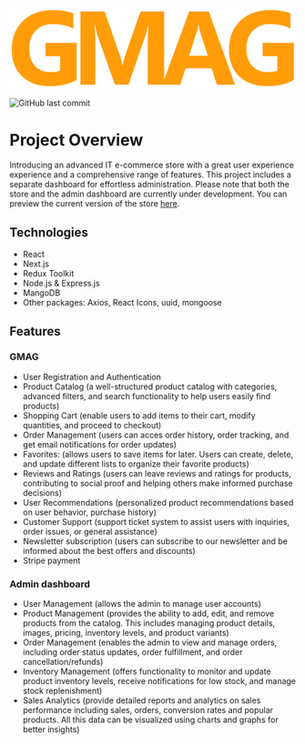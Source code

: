 ![GMAG Logo](https://github.com/Aur71/gmag/blob/ae5db3ad0886c98335d01e7861f0b57ed65c9a93/public/logo.png)

![GitHub last commit](https://img.shields.io/github/last-commit/Aur71/gmag)

# Project Overview
Introducing an advanced IT e-commerce store with a great user experience experience and a comprehensive range of features. This project includes a separate dashboard for effortless administration. Please note that both the store and the admin dashboard are currently under development. You can preview the current version of the store [here](https://gmag.vercel.app/).

## Technologies
- React
- Next.js
- Redux Toolkit
- Node.js & Express.js
- MangoDB
- Other packages: Axios, React Icons, uuid, mongoose

## Features

### GMAG
- User Registration and Authentication
- Product Catalog (a well-structured product catalog with categories, advanced filters, and search functionality to help users easily find products)
- Shopping Cart (enable users to add items to their cart, modify quantities, and proceed to checkout)
- Order Management (users can acces order history, order tracking, and get email notifications for order updates)
- Favorites: (allows users to save items for later. Users can create, delete, and update different lists to organize their favorite products)
- Reviews and Ratings (users can leave reviews and ratings for products, contributing to social proof and helping others make informed purchase decisions)
- User Recommendations (personalized product recommendations based on user behavior, purchase history)
- Customer Support (support ticket system to assist users with inquiries, order issues, or general assistance)
- Newsletter subscription (users can subscribe to our newsletter and be informed about the best offers and discounts)
- Stripe payment

### Admin dashboard
- User Management (allows the admin to manage user accounts)
- Product Management (provides the ability to add, edit, and remove products from the catalog. This includes managing product details, images, pricing, inventory levels, and product variants)
- Order Management (enables the admin to view and manage orders, including order status updates, order fulfillment, and order cancellation/refunds)
- Inventory Management (offers functionality to monitor and update product inventory levels, receive notifications for low stock, and manage stock replenishment)
- Sales Analytics (provide detailed reports and analytics on sales performance including sales, orders, conversion rates and popular products. All this data can be visualized using charts and graphs for better insights)



<!-- ## Pages
### [Home](https://gmag.vercel.app/)
- First item
- Second item
- Third item -->

